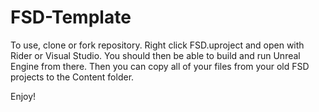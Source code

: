 # FSD-Template

To use, clone or fork repository. Right click FSD.uproject and open with Rider or Visual Studio. You should then be able to build and run Unreal Engine from there. Then you can copy all of your files from your old FSD projects to the Content folder.

Enjoy!